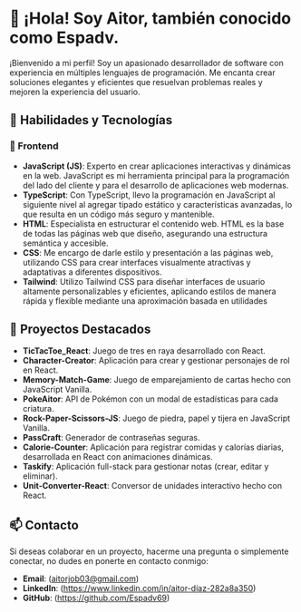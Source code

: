 
# 👋 ¡Hola! Soy Aitor, también conocido como Espadv.

¡Bienvenido a mi perfil! Soy un apasionado desarrollador de software con experiencia en múltiples lenguajes de programación. Me encanta crear soluciones elegantes y eficientes que resuelvan problemas reales y mejoren la experiencia del usuario.

## 🚀 Habilidades y Tecnologías

### 🌟 Frontend

- **JavaScript (JS)**: Experto en crear aplicaciones interactivas y dinámicas en la web. JavaScript es mi herramienta principal para la programación del lado del cliente y para el desarrollo de aplicaciones web modernas.
- **TypeScript**: Con TypeScript, llevo la programación en JavaScript al siguiente nivel al agregar tipado estático y características avanzadas, lo que resulta en un código más seguro y mantenible.
- **HTML**: Especialista en estructurar el contenido web. HTML es la base de todas las páginas web que diseño, asegurando una estructura semántica y accesible.
- **CSS**: Me encargo de darle estilo y presentación a las páginas web, utilizando CSS para crear interfaces visualmente atractivas y adaptativas a diferentes dispositivos.
- **Tailwind**: Utilizo Tailwind CSS para diseñar interfaces de usuario altamente personalizables y eficientes, aplicando estilos de manera rápida y flexible mediante una aproximación basada en utilidades

## 🌟 Proyectos Destacados

- **TicTacToe_React**: Juego de tres en raya desarrollado con React.
- **Character-Creator**: Aplicación para crear y gestionar personajes de rol en React.
- **Memory-Match-Game**: Juego de emparejamiento de cartas hecho con JavaScript Vanilla.
- **PokeAitor**: API de Pokémon con un modal de estadísticas para cada criatura.
- **Rock-Paper-Scissors-JS**: Juego de piedra, papel y tijera en JavaScript Vanilla.
- **PassCraft**: Generador de contraseñas seguras.
- **Calorie-Counter**: Aplicación para registrar comidas y calorías diarias, desarrollada en React con animaciones dinámicas.
- **Taskify**: Aplicación full-stack para gestionar notas (crear, editar y eliminar).
- **Unit-Converter-React**: Conversor de unidades interactivo hecho con React.

## 📫 Contacto

Si deseas colaborar en un proyecto, hacerme una pregunta o simplemente conectar, no dudes en ponerte en contacto conmigo:

- **Email**: (aitorjob03@gmail.com)
- **LinkedIn**: (https://www.linkedin.com/in/aitor-díaz-282a8a350)
- **GitHub**: (https://github.com/Espadv69)

